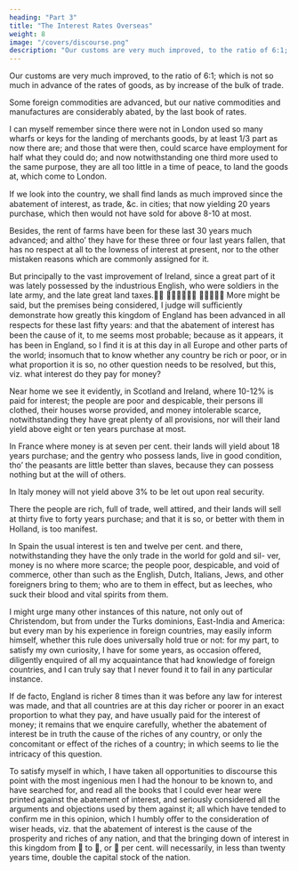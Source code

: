 ```yaml
---
heading: "Part 3"
title: "The Interest Rates Overseas"
weight: 8
image: "/covers/discourse.png"
description: "Our customs are very much improved, to the ratio of 6:1; which is not so much in advance of the rates of goods, as by increase of the bulk of trade"
---
```




Our customs are very much improved, to the ratio of 6:1; which is not so much in advance of the rates of goods, as by increase of the bulk of trade. 

Some foreign commodities are advanced, but our native commodities and manufactures are considerably abated, by the last book of rates.

I can myself remember since there were not in London used so many wharfs or keys for the landing of merchants goods, by at least 1/3 part as now there are; and those that were then, could scarce have employment for half what they could do; and now notwithstanding one third more used to the same purpose, they are all too little in a time of peace, to land the goods at, which come to London.

If we look into the country, we shall ﬁnd lands as much improved since the abatement of interest, as trade, &c. in cities; that now yielding 20 years purchase, which then would not have sold for above 8-10 at most.

Besides, the rent of farms have been for these last 30 years much advanced; and altho’ they have for these three or four last years fallen, that has no respect at all to the lowness of interest at present, nor to the other mistaken reasons which are commonly assigned for it.

But principally to the vast improvement of Ireland, since a great part of it was lately possessed by the industrious English, who were soldiers in the late army, and the late great land taxes. 
 
More might be said, but the premises being considered, I judge will suﬃciently demonstrate how greatly this kingdom of England has been advanced in all respects for these last ﬁfty years: and that the abatement of interest has been the cause of it, to me seems most probable; because as it appears, it has been in England, so I ﬁnd it is at this day in all Europe and other parts of the world; insomuch that to know whether any country be rich or poor, or in what proportion it is so, no other question needs to be resolved, but this, viz. what interest do they pay for money?

Near home we see it evidently, in Scotland and Ireland, where 10-12% is paid for interest; the people are poor and despicable, their persons ill clothed, their houses worse provided, and money intolerable scarce, notwithstanding they have great plenty of all provisions, nor will their land yield above eight or ten years purchase at most.

In France where money is at seven per cent. their lands will yield about 18 years purchase; and the gentry who possess lands, live in good
condition, tho’ the peasants are little better than slaves, because they can possess nothing but at the will of others.

In Italy money will not yield above 3% to be let out upon real security.

There the people are rich, full of trade, well attired, and their lands will sell at thirty ﬁve to forty years purchase; and that it is so, or better with them in Holland, is too manifest.

In Spain the usual interest is ten and twelve per cent. and there, notwithstanding they have the only trade in the world for gold and sil-
ver, money is no where more scarce; the people poor, despicable, and void of commerce, other than such as the English, Dutch, Italians, Jews,
and other foreigners bring to them; who are to them in eﬀect, but as leeches, who suck their blood and vital spirits from them.

I might urge many other instances of this nature, not only out of Christendom, but from under the Turks dominions, East-India and
America: but every man by his experience in foreign countries, may easily inform himself, whether this rule does universally hold true or not: for
my part, to satisfy my own curiosity, I have for some years, as occasion oﬀered, diligently enquired of all my acquaintance that had knowledge
of foreign countries, and I can truly say that I never found it to fail in any particular instance.

If de facto, England is richer 8 times than it was before any law for interest was made, and that all countries are at this day richer or poorer in an exact proportion to what they pay, and have usually paid for the interest of money; it remains that we enquire carefully, whether the abatement of interest be in truth the cause of the riches of any country, or only the concomitant or eﬀect of the riches of a country; in which seems to lie the intricacy of this question.

To satisfy myself in which, I have taken all opportunities to discourse this point with the most ingenious men I had the honour to be known to, and have searched for, and read all the books that I could ever hear were printed against the abatement of interest, and seriously considered all the arguments and objections used by them against it; all which have tended to conﬁrm me in this opinion, which I humbly oﬀer to the consideration of wiser heads, viz. that the abatement of interest is the cause of the prosperity and riches of any nation, and that the bringing down of interest in this kingdom from  to , or  per cent. will necessarily, in less than twenty years time, double the capital stock of the nation.

